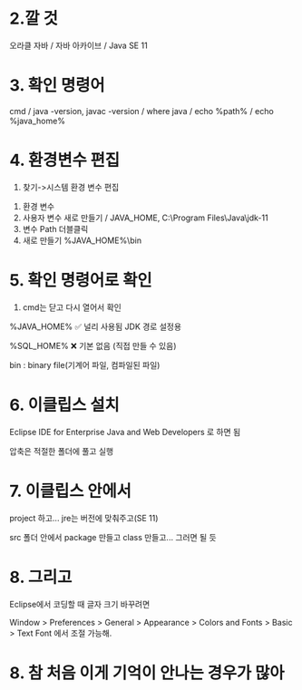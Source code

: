# 2.깔 것
오라클 자바 / 자바 아카이브 / Java SE 11

# 3. 확인 명령어
cmd / java -version, javac -version / where java / echo %path% / echo %java_home%

# 4. 환경변수 편집
1. 찾기->시스템 환경 변수 편집 
1) 환경 변수
2) 사용자 변수 새로 만들기 / JAVA_HOME, C:\Program Files\Java\jdk-11 
3) 변수 Path 더블클릭
4) 새로 만들기 %JAVA_HOME%\bin

# 5. 확인 명령어로 확인
1) cmd는 닫고 다시 열어서 확인

%JAVA_HOME%	✅ 널리 사용됨	JDK 경로 설정용

%SQL_HOME%	❌ 기본 없음 (직접 만들 수 있음)

bin : binary file(기계어 파일, 컴파일된 파일)


# 6. 이클립스 설치

Eclipse IDE for Enterprise Java and Web Developers 로 하면 됨

압축은 적절한 폴더에 풀고 실행

# 7. 이클립스 안에서

project 하고... jre는 버전에 맞춰주고(SE 11)

src 폴더 안에서 package 만들고 class 만들고... 그러면 될 듯

# 8. 그리고

Eclipse에서 코딩할 때 글자 크기 바꾸려면

Window > Preferences > General > Appearance > Colors and Fonts > Basic > Text Font 에서 조절 가능해.

# 8. 참 처음 이게 기억이 안나는 경우가 많아
